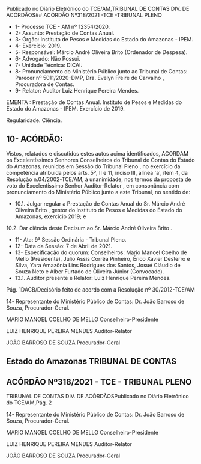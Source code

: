 Publicado  no  Diário  Eletrônico do TCE/AM,TRIBUNAL DE CONTAS DIV. DE ACÓRDÃOS## ACÓRDÃO Nº318/2021 -TCE -TRIBUNAL PLENO

- 1- Processo TCE - AM nº 12354/2020.
- 2- Assunto: Prestação de Contas Anual.
- 3- Órgão: Instituto de Pesos e Medidas do Estado do Amazonas - IPEM.
- 4- Exercício: 2019.
- 5- Responsável: Márcio André Oliveira Brito (Ordenador de Despesa).
- 6- Advogado: Não Possui.
- 7- Unidade Técnica: DICAI.
- 8- Pronunciamento  do  Ministério  Público  junto  ao  Tribunal  de  Contas: Parecer  nº 5011/2020-DMP, Dra. Evelyn Freire de Carvalho , Procuradora de Contas.
- 9- Relator: Auditor Luiz Henrique Pereira Mendes.

EMENTA :  Prestação  de  Contas  Anual.  Instituto  de Pesos e Medidas do Estado do Amazonas - IPEM. Exercício de 2019.

Regularidade. Ciência.

## 10-  ACÓRDÃO:

Vistos, relatados e discutidos estes autos acima identificados, ACORDAM os Excelentíssimos Senhores Conselheiros do Tribunal de Contas do Estado do Amazonas, reunidos em Sessão do Tribunal Pleno , no exercício da competência atribuída pelos arts. 5º, II e 11, inciso III, alínea 'a', item 4, da Resolução n.04/2002-TCE/AM, à unanimidade, nos termos da proposta de voto do Excelentíssimo Senhor Auditor-Relator , em consonância com pronunciamento do Ministério Público junto a este Tribunal, no sentido de:

- 10.1.  Julgar  regular a  Prestação  de  Contas  Anual  do Sr.  Márcio  André Oliveira  Brito ,  gestor  do  Instituto  de  Pesos  e  Medidas  do  Estado  do Amazonas, exercício 2019; e

10.2. Dar ciência deste Decisum ao Sr. Márcio André Oliveira Brito .

- 11-  Ata: 9ª Sessão Ordinária - Tribunal Pleno.
- 12-  Data da Sessão: 7 de Abril de 2021.
- 13-  Especificação do quorum: Conselheiros: Mario Manoel Coelho de Mello (Presidente), Júlio Assis Corrêa Pinheiro, Érico Xavier Desterro e Silva, Yara Amazônia Lins Rodrigues dos Santos, Josué Cláudio de Souza Neto e Alber Furtado de Oliveira Júnior (Convocado).
- 13.1. Auditor presente e Relator: Luiz Henrique Pereira Mendes.

Pág. 1DACB/Decisório feito de acordo com a Resolução nº 30/2012-TCE/AM

14-  Representante  do  Ministério  Público  de  Contas: Dr. João  Barroso  de  Souza, Procurador-Geral.

MARIO MANOEL COELHO DE MELLO Conselheiro-Presidente

LUIZ HENRIQUE PEREIRA MENDES Auditor-Relator

JOÃO BARROSO DE SOUZA Procurador-Geral

## Estado do Amazonas TRIBUNAL DE CONTAS

## ACÓRDÃO Nº318/2021 - TCE - TRIBUNAL PLENO

TRIBUNAL DE CONTAS DIV. DE ACÓRDÃOSPublicado  no  Diário  Eletrônico do TCE/AM,Pág. 2

14-  Representante  do  Ministério  Público  de  Contas: Dr. João  Barroso  de  Souza, Procurador-Geral.

MARIO MANOEL COELHO DE MELLO Conselheiro-Presidente

LUIZ HENRIQUE PEREIRA MENDES Auditor-Relator

JOÃO BARROSO DE SOUZA Procurador-Geral
